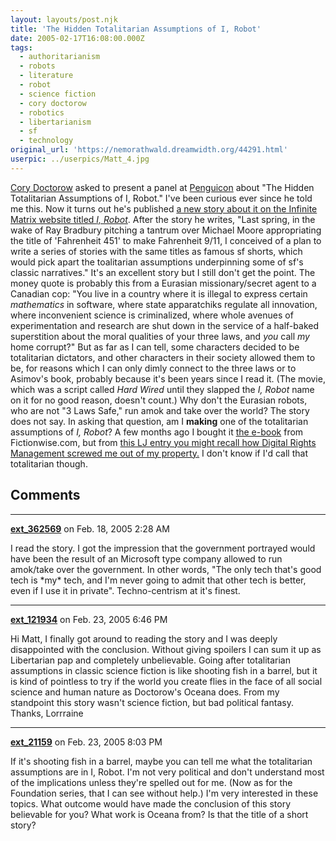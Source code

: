 ```yaml
---
layout: layouts/post.njk
title: 'The Hidden Totalitarian Assumptions of I, Robot'
date: 2005-02-17T16:08:00.000Z
tags:
  - authoritarianism
  - robots
  - literature
  - robot
  - science fiction
  - cory doctorow
  - robotics
  - libertarianism
  - sf
  - technology
original_url: 'https://nemorathwald.dreamwidth.org/44291.html'
userpic: ../userpics/Matt_4.jpg
---
```

[Cory Doctorow](http://www.craphound.com) asked to present a panel at [Penguicon](http://www.penguicon.org) about "The Hidden Totalitarian Assumptions of I, Robot." I've been curious ever since he told me this. Now it turns out he's published [a new story about it on the Infinite Matrix website titled _I, Robot_](http://infinitematrix.net/stories/shorts/i-robot.html). After the story he writes, "Last spring, in the wake of Ray Bradbury pitching a tantrum over Michael Moore appropriating the title of 'Fahrenheit 451' to make Fahrenheit 9/11, I conceived of a plan to write a series of stories with the same titles as famous sf shorts, which would pick apart the toalitarian assumptions underpinning some of sf's classic narratives." It's an excellent story but I still don't get the point. The money quote is probably this from a Eurasian missionary/secret agent to a Canadian cop: "You live in a country where it is illegal to express certain _mathematics_ in software, where state apparatchiks regulate all innovation, where inconvenient science is criminalized, where whole avenues of experimentation and research are shut down in the service of a half-baked superstition about the moral qualities of your three laws, and _you_ call _my_ home corrupt?" But as far as I can tell, some characters decided to be totalitarian dictators, and other characters in their society allowed them to be, for reasons which I can only dimly connect to the three laws or to Asimov's book, probably because it's been years since I read it. (The movie, which was a script called _Hard Wired_ until they slapped the _I, Robot_ name on it for no good reason, doesn't count.) Why don't the Eurasian robots, who are not "3 Laws Safe," run amok and take over the world? The story does not say. In asking that question, am I **making** one of the totalitarian assumptions of _I, Robot_? A few months ago I bought it [the e-book](http://www.fictionwise.com/servlet/mw;jsessionid=6n91WsC0BN26LbafSEZhQVNo0t0?a=rewrite&url=/ebooks/eBook17842.htm) from Fictionwise.com, but from [this LJ entry you might recall how Digital Rights Management screwed me out of my property.](http://www.livejournal.com/users/matt_arnold/40860.html) I don't know if I'd call that totalitarian though.

## Comments

---

**[ext_362569](https://www.dreamwidth.org/users/ext_362569)** on Feb. 18, 2005 2:28 AM

I read the story. I got the impression that the government portrayed would have been the result of an Microsoft type company allowed to run amok/take over the government. In other words, "The only tech that's good tech is \*my\* tech, and I'm never going to admit that other tech is better, even if I use it in private". Techno-centrism at it's finest.

---

**[ext_121934](https://www.dreamwidth.org/users/ext_121934)** on Feb. 23, 2005 6:46 PM

Hi Matt, I finally got around to reading the story and I was deeply disappointed with the conclusion. Without giving spoilers I can sum it up as Libertarian pap and completely unbelievable. Going after totalitarian assumptions in classic science fiction is like shooting fish in a barrel, but it is kind of pointless to try if the world you create flies in the face of all social science and human nature as Doctorow's Oceana does. From my standpoint this story wasn't science fiction, but bad political fantasy. Thanks, Lorrraine

---

**[ext_21159](https://www.dreamwidth.org/users/ext_21159)** on Feb. 23, 2005 8:03 PM

If it's shooting fish in a barrel, maybe you can tell me what the totalitarian assumptions are in I, Robot. I'm not very political and don't understand most of the implications unless they're spelled out for me. (Now as for the Foundation series, that I can see without help.) I'm very interested in these topics. What outcome would have made the conclusion of this story believable for you? What work is Oceana from? Is that the title of a short story?
